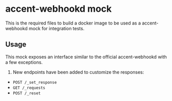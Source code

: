 # accent-webhookd mock

This is the required files to build a docker image to be used as a accent-webhookd mock
for integration tests.

## Usage

This mock exposes an interface similar to the official accent-webhookd with a few exceptions.

1. New endpoints have been added to customize the responses:

* `POST /_set_response`
* `GET /_requests`
* `POST /_reset`
